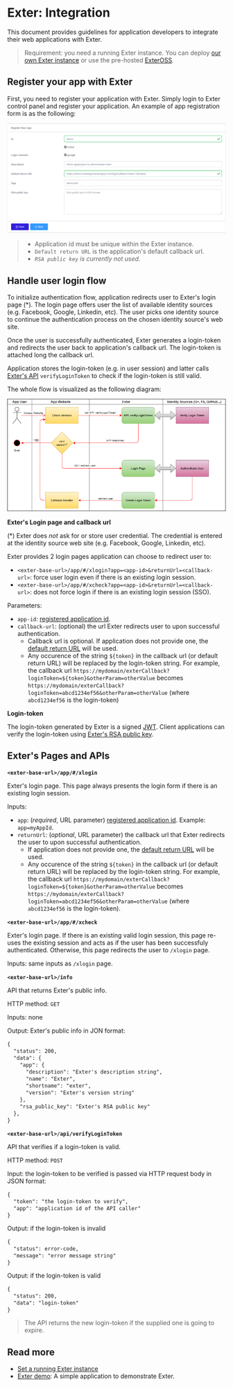 # Exter: Integration

This document provides guidelines for application developers to integrate their web applications with Exter.

> Requirement: you need a running Exter instance. You can deploy [our own Exter instance](BuildAndRun.md) or use the pre-hosted [ExterOSS](https://btnguyen2k.github.io/exter/).

## Register your app with Exter

First, you need to register your application with Exter. Simply login to Exter control panel and register your application. An example of app registration form is as the following:

![Exter: Register new app](docs/Exter_register_new_app.png)

> - Application id must be unique within the Exter instance.
> - `Default return URL` is the application's default callback url.
> - _`RSA public key` is currently not used_.

## Handle user login flow

To initialize authentication flow, application redirects user to Exter's login page (*). The login page offers user the list of available identity sources (e.g. Facebook, Google, Linkedin, etc). The user picks one identity source to continue the authentication process on the chosen identity source's web site.

Once the user is successfully authenticated, Exter generates a login-token and redirects the user back to application's callback url. The login-token is attached long the callback url.

Application stores the login-token (e.g. in user session) and latter calls [Exter's API](#exters-pages-and-apis) `verifyLoginToken` to check if the login-token is still valid.

The whole flow is visualized as the following diagram:

![Exter Integration Flow](docs/Exter_flow_1.png)

**Exter's Login page and callback url**

(*) Exter does _not_ ask for or store user credential. The credential is entered at the identity source web site (e.g. Facebook, Google, Linkedin, etc).

Exter provides 2 login pages application can choose to redirect user to:

- `<exter-base-url>/app/#/xlogin?app=<app-id>&returnUrl=<callback-url>`: force user login even if there is an existing login session.
- `<exter-base-url>/app/#/xcheck?app=<app-id>&returnUrl=<callback-url>`: does not force login if there is an existing login session (SSO).

Parameters:

- `app-id`: [registered application id](#register-your-app-with-exter).
- `callback-url`: (optional) the url Exter redirects user to upon successful authentication.
  - Callback url is optional. If application does not provide one, the [default return URL](#register-your-app-with-exter) will be used.
  - Any occurence of the string `${token}` in the callback url (or default return URL) will be replaced by the login-token string. For example, the callback url `https://mydomain/exterCallback?loginToken=${token}&otherParam=otherValue` becomes `https://mydomain/exterCallback?loginToken=abcd1234ef56&otherParam=otherValue` (where `abcd1234ef56` is the login-token)

**Login-token**

The login-token generated by Exter is a signed [JWT](https://jwt.io/introduction/).
Client applications can verify the login-token using [Exter's RSA public key](#exters-pages-and-apis).

## Exter's Pages and APIs

**`<exter-base-url>/app/#/xlogin`**

Exter's login page. This page always presents the login form if there is an existing login session.

Inputs:
- `app`: (_required_, URL parameter) [registered application id](#register-your-app-with-exter). Example: `app=myAppId`.
- `returnUrl`: (_optional_, URL parameter) the callback url that Exter redirects the user to upon successful authentication.
  - If application does not provide one, the [default return URL](#register-your-app-with-exter) will be used.
  - Any occurence of the string `${token}` in the callback url (or default return URL) will be replaced by the login-token string. For example, the callback url `https://mydomain/exterCallback?loginToken=${token}&otherParam=otherValue` becomes `https://mydomain/exterCallback?loginToken=abcd1234ef56&otherParam=otherValue` (where `abcd1234ef56` is the login-token).

**`<exter-base-url>/app/#/xcheck`**

Exter's login page. If there is an existing valid login session, this page re-uses the existing session and acts as if the user has been successfuly authenticated.
Otherwise, this page redirects the user to `/xlogin` page.

Inputs: same inputs as `/xlogin` page.

**`<exter-base-url>/info`**

API that returns Exter's public info.

HTTP method: `GET`

Inputs: none

Output: Exter's public info in JON format:

```
{
  "status": 200,
  "data": {
    "app": {
      "description": "Exter's description string",
      "name": "Exter",
      "shortname": "exter",
      "version": "Exter's version string"
    },
    "rsa_public_key": "Exter's RSA public key"
  },
}
```

**`<exter-base-url>/api/verifyLoginToken`**

API that verifies if a login-token is valid.

HTTP method: `POST`

Input: the login-token to be verified is passed via HTTP request body in JSON format:

```
{
  "token": "the login-token to verify",
  "app": "application id of the API caller"
}
```

Output: if the login-token is invalid

```
{
  "status": error-code,
  "message": "error message string"
}
```

Output: if the login-token is valid

```
{
  "status": 200,
  "data": "login-token"
}
```

> The API returns the new login-token if the supplied one is going to expire.

## Read more

- [Set a running Exter instance](BuildAndRun.md)
- [Exter demo](https://github.com/btnguyen2k/exter_demo): A simple application to demonstrate Exter.
